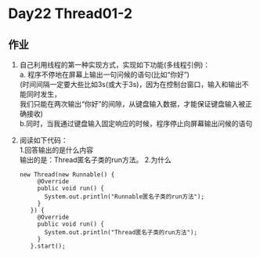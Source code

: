 # Day22 Thread01-2

## 作业
1. 自己利用线程的第一种实现方式，实现如下功能(多线程引例)：  
  a. 程序不停地在屏幕上输出一句问候的语句(比如“你好”)  
     (时间间隔一定要大些比如3s(或大于3s)，因为在控制台窗口，输入和输出不能同时发生，  
     我们只能在两次输出“你好”的间隙，从键盘输入数据，才能保证键盘输入被正确接收)  
  b.同时，当我通过键盘输入固定响应的时候，程序停止向屏幕输出问候的语句     
  
2. 阅读如下代码：   
  1.回答输出的是什么内容  
     输出的是：Thread匿名子类的run方法。
  2.为什么
    ```
    new Thread(new Runnable() {
         @Override
         public void run() {
           System.out.println("Runnable匿名子类的run方法");
         }
       }) {
         @Override
         public void run() {
           System.out.println("Thread匿名子类的run方法");
         }
       }.start();
    ```